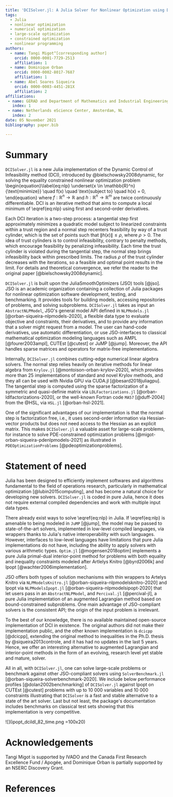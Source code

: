 ```yaml
---
title: 'DCISolver.jl: A Julia Solver for Nonlinear Optimization using Dynamic Control of Infeasibility'
tags:
  - Julia
  - nonlinear optimization
  - numerical optimization
  - large-scale optimization
  - constrained optimization
  - nonlinear programming
authors:
  - name: Tangi Migot^[corresponding author]
    orcid: 0000-0001-7729-2513
    affiliation: 1
  - name: Dominique Orban
    orcid: 0000-0002-8017-7687
    affiliation: 1
  - name: Abel Soares Siqueira
    orcid: 0000-0003-4451-281X
    affiliation: 2
affiliations:
 - name: GERAD and Department of Mathematics and Industrial Engineering, Polytechnique Montréal, QC, Canada.
   index: 1
 - name: Netherlands eScience Center, Amsterdam, NL
   index: 2
date: 05 November 2021
bibliography: paper.bib

---
```


# Summary

`DCISolver.jl` is a new Julia implementation of the Dynamic Control of Infeasibility method (DCI), introduced by @bielschowsky2008dynamic, for solving the equality constrained nonlinear optimization problem
\begin{equation}\label{eq:nlp}
    \underset{x \in \mathbb{R}^n}{\text{minimize}} \quad f(x) \quad \text{subject to} \quad h(x) = 0,
\end{equation}
where  $f:\mathbb{R}^n \rightarrow \mathbb{R}$ and  $h:\mathbb{R}^n \rightarrow \mathbb{R}^m$ are twice continuously differentiable.
DCI is an iterative method that aims to compute a local minimum of \eqref{eq:nlp} using first and second-order derivatives.

Each DCI iteration is a two-step process: a tangential step first approximately minimizes a quadratic model subject to linearized constraints within a trust region and a normal step recenters feasibility by way of a trust cylinder, which is the set of points such that $\|h(x)\| \leq \rho$, where $\rho > 0$.
The idea of trust cylinders is to control infeasibility, contrary to penalty methods, which encourage feasibility by penalizing infeasibility.
Each time the trust cylinder is violated during the tangential step, the normal step brings infeasibility back within prescribed limits.
The radius $\rho$ of the trust cylinder decreases with the iterations, so a feasible and optimal point results in the limit.
For details and theoretical convergence, we refer the reader to the original paper [@bielschowsky2008dynamic].

`DCISolver.jl` is built upon the JuliaSmoothOptimizers (JSO) tools [@jso]. JSO is an academic organization containing a collection of Julia packages for nonlinear optimization software development, testing, and benchmarking. It provides tools for building models, accessing repositories of problems, and solving subproblems. `DCISolver.jl` takes as input an `AbstractNLPModel`, JSO's general model API defined in `NLPModels.jl` [@orban-siqueira-nlpmodels-2020], a flexible data type to evaluate objective and constraints, their derivatives, and to provide any information that a solver might request from a model. The user can hand-code derivatives, use automatic differentiation, or use JSO-interfaces to classical mathematical optimization modeling languages such as AMPL [@fourer2003ampl], CUTEst [@cutest] or JuMP [@jump]. Moreover, the API handles sparse matrices and operators for matrix-free implementations.

Internally, `DCISolver.jl` combines cutting-edge numerical linear algebra solvers. The normal step relies heavily on iterative methods for linear algebra from `Krylov.jl` [@montoison-orban-krylov-2020], which provides more than 25 implementations of standard and novel Krylov methods, and they all can be used with Nvidia GPU via CUDA.jl [@besard2018juliagpu].
The tangential step is computed using the sparse factorization of a symmetric and quasi-definie matrix via `LDLFactorizations.jl` [@orban-ldlfactorizations-2020], or the well-known Fortran code `MA57` [@duff-2004] from the @HSL, via `HSL.jl` [@orban-hsl-2021].

One of the significant advantages of our implementation is that the normal step is factorization free, i.e., it uses second-order information via Hessian-vector products but does not need access to the Hessian as an explicit matrix.
This makes `DCISolver.jl` a valuable asset for large-scale problems, for instance to solve PDE-constrained optimization problems [@migot-orban-siqueira-pdenlpmodels-2021] as illustrated in `PDEOptimizationProblems` [@pdeoptimizationproblems].

<!--
NOTE: Next paragraph is not really relevant here. Who cares what the return value is? What's the performance? Can I use DCI to solve a PDE problem? How?

Maybe say a word about performance here?
-->

# Statement of need

Julia has been designed to efficiently implement softwares and algorithms fundamental to the field of operations research, particularly in mathematical optimization [@lubin2015computing], and has become a natural choice for developing new solvers. `DCISolver.jl` is coded in pure Julia, hence it does not require external compiled dependencies and work with multiple input data types.

There already exist ways to solve \eqref{eq:nlp} in Julia.
If \eqref{eq:nlp} is amenable to being modeled in `JuMP` [@jump], the model may be passed to state-of-the-art solvers, implemented in low-level compiled languages, via wrappers thanks to Julia's native interoperability with such languages.
However, interfaces to low-level languages have limitations that pure Julia implementations do not have, including the ability to apply solvers with various arithmetic types.
`Optim.jl` [@mogensen2018optim] implements a pure Julia primal-dual interior-point method for problems with both equality and inequality constraints modeled after Artlelys Knitro [@byrd2006k] and Ipopt [@wachter2006implementation].

JSO offers both types of solution mechanisms with thin wrappers to Artelys Knitro via `NLPModelsKnitro.jl` [@orban-siqueira-nlpmodelsknitro-2020] and Ipopt via `NLPModelsIpopt.jl` [@orban-siqueira-nlpmodelsipopt-2020] that let users pass in an `AbstractNLPModel`, and `Percival.jl` [@percival-jl], a pure Julia implementation of an augmented Lagrangian method based on bound-constrained subproblems.
One main advantage of JSO-compliant solvers is the consistent API; the origin of the input problem is irrelevant.

To the best of our knowledge, there is no available maintained open-source implementation of DCI in existence. The original authors did not make their implementation public, and the other known implementation is `dcicpp` [@dcicpp], extending the original method to inequalities in the Ph.D. thesis by @siqueira2013controle, and it has had no updates in the last 5 years. Hence, we offer an interesting alternative to augmented Lagrangian and interior-point methods in the form of an evolving, research level yet stable and mature, solver.

All in all, with `DCISolver.jl`, one can solve large-scale problems or benchmark against other JSO-compliant solvers using `SolverBenchmark.jl` [@orban-siqueira-solverbenchmark-2020].
We include below performance profiles [@dolan2002benchmarking] of `DCISolver.jl` against Ipopt on CUTEst [@cutest] problems with up to 10 000 variables and 10 000 constraints illustrating that `DCISolver` is a fast and stable alternative to a state of the art solver. Last but not least, the package's documentation includes benchmarks on classical test sets showing that this implementation is very competitive.

<!--
NOTE: Putting the code is too long
```
using CUTEst, DCISolver, NLPModels, NLPModelsIpopt, Plots, SolverBenchmark

problems = readlines("list_problems.dat")
cutest_problems = (CUTEstModel(p) for p in problems)

solvers = Dict(
  :ipopt => nlp -> ipopt(
      nlp,
      print_level = 0,
      dual_inf_tol = Inf,
      constr_viol_tol = Inf,
      compl_inf_tol = Inf,
      acceptable_iter = 0,
      max_cpu_time = 1200.0,
      tol = 1e-5,
  ),
  :dcildl => nlp -> dci(
      nlp,
      linear_solver = :ldlfact,
      max_time = 1200.0,
      max_iter = typemax(Int64),
      max_eval = typemax(Int64),
      atol = 1e-5,
      ctol = 1e-5,
      rtol = 1e-5,
  ),
)
stats = bmark_solvers(solvers, cutest_problems)

solved(df) = (df.status .== :first_order)
costs = [
  df -> .!solved(df) * Inf + df.elapsed_time,
  df -> .!solved(df) * Inf + df.neval_obj + df.neval_cons,
]
costnames = ["Time", "Evalutions of obj + cons"]
p = profile_solvers(stats, costs, costnames)
```
-->

![](ipopt_dcildl_82_time.png =100x20)

# Acknowledgements

Tangi Migot is supported by IVADO and the Canada First Research Excellence Fund / Apogée,
and Dominique Orban is partially supported by an NSERC Discovery Grant.

# References

